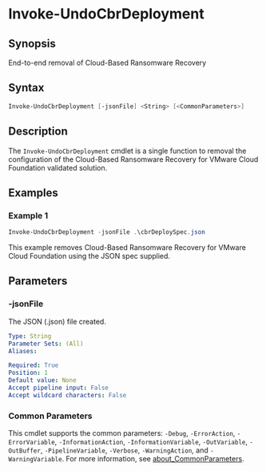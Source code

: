 # Invoke-UndoCbrDeployment

## Synopsis

End-to-end removal of Cloud-Based Ransomware Recovery

## Syntax

``` powershell
Invoke-UndoCbrDeployment [-jsonFile] <String> [<CommonParameters>]
```

## Description

The `Invoke-UndoCbrDeployment` cmdlet is a single function to removal the configuration of the Cloud-Based
Ransomware Recovery for VMware Cloud Foundation validated solution.

## Examples

### Example 1

``` powershell
Invoke-UndoCbrDeployment -jsonFile .\cbrDeploySpec.json
```

This example removes Cloud-Based Ransomware Recovery for VMware Cloud Foundation using the JSON spec supplied.

## Parameters

### -jsonFile

The JSON (.json) file created.

```yaml
Type: String
Parameter Sets: (All)
Aliases:

Required: True
Position: 1
Default value: None
Accept pipeline input: False
Accept wildcard characters: False
```

### Common Parameters

This cmdlet supports the common parameters: `-Debug`, `-ErrorAction`, `-ErrorVariable`, `-InformationAction`, `-InformationVariable`, `-OutVariable`, `-OutBuffer`, `-PipelineVariable`, `-Verbose`, `-WarningAction`, and `-WarningVariable`. For more information, see [about_CommonParameters](http://go.microsoft.com/fwlink/?LinkID=113216).
